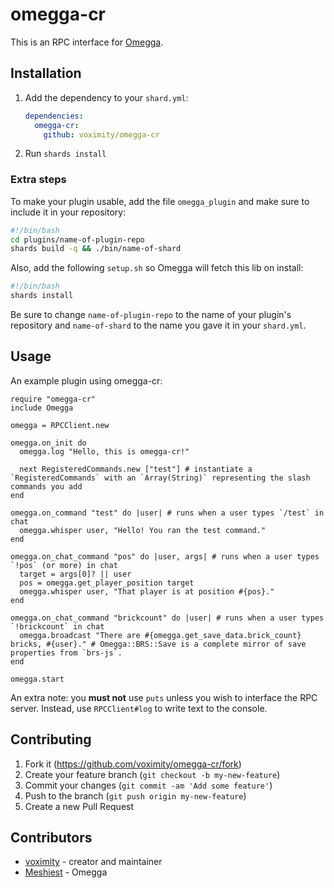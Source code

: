 # omegga-cr

This is an RPC interface for [Omegga](https://github.com/brickadia-community/omegga).

## Installation

1. Add the dependency to your `shard.yml`:

   ```yaml
   dependencies:
     omegga-cr:
       github: voximity/omegga-cr
   ```

2. Run `shards install`

### Extra steps

To make your plugin usable, add the file `omegga_plugin` and make sure to include it in your repository:

```sh
#!/bin/bash
cd plugins/name-of-plugin-repo
shards build -q && ./bin/name-of-shard
```

Also, add the following `setup.sh` so Omegga will fetch this lib on install:

```sh
#!/bin/bash
shards install
```

Be sure to change `name-of-plugin-repo` to the name of your plugin's repository and `name-of-shard` to the name you gave it in your `shard.yml`.

## Usage

An example plugin using omegga-cr:

```cr
require "omegga-cr"
include Omegga

omegga = RPCClient.new

omegga.on_init do
  omegga.log "Hello, this is omegga-cr!"

  next RegisteredCommands.new ["test"] # instantiate a `RegisteredCommands` with an `Array(String)` representing the slash commands you add
end

omegga.on_command "test" do |user| # runs when a user types `/test` in chat
  omegga.whisper user, "Hello! You ran the test command."
end

omegga.on_chat_command "pos" do |user, args| # runs when a user types `!pos` (or more) in chat
  target = args[0]? || user
  pos = omegga.get_player_position target
  omegga.whisper user, "That player is at position #{pos}."
end

omegga.on_chat_command "brickcount" do |user| # runs when a user types `!brickcount` in chat
  omegga.broadcast "There are #{omegga.get_save_data.brick_count} bricks, #{user}." # Omegga::BRS::Save is a complete mirror of save properties from `brs-js`.
end

omegga.start
```

An extra note: you **must not** use `puts` unless you wish to interface the RPC server. Instead, use `RPCClient#log` to write text to the console.

## Contributing

1. Fork it (<https://github.com/voximity/omegga-cr/fork>)
2. Create your feature branch (`git checkout -b my-new-feature`)
3. Commit your changes (`git commit -am 'Add some feature'`)
4. Push to the branch (`git push origin my-new-feature`)
5. Create a new Pull Request

## Contributors

- [voximity](https://github.com/voximity) - creator and maintainer
- [Meshiest](https://github.com/Meshiest) - Omegga
